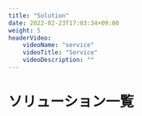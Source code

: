 ```yaml
---
title: "Solution"
date: 2022-02-23T17:03:34+09:00
weight: 5
headerVideo: 
    videoName: "service"
    videoTitle: "Service"
    videoDescription: ""
---
```


# ソリューション一覧